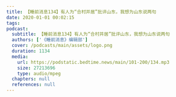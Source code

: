 ```yaml
---
title: 【睡前消息134】有人为“合村并居”批评山东，我想为山东说两句
date: 2020-01-01 00:02:15
tags:
podcast:
  subtitle: 【睡前消息134】有人为“合村并居”批评山东，我想为山东说两句
  authors: ['《睡前消息》编辑部']
  cover: /podcasts/main/assets/logo.png
  duration: 1134
  media:
    url: https://podstatic.bedtime.news/main/101-200/134.mp3
    size: 27213696
    type: audio/mpeg
  chapters: null
  references: null
---
```

